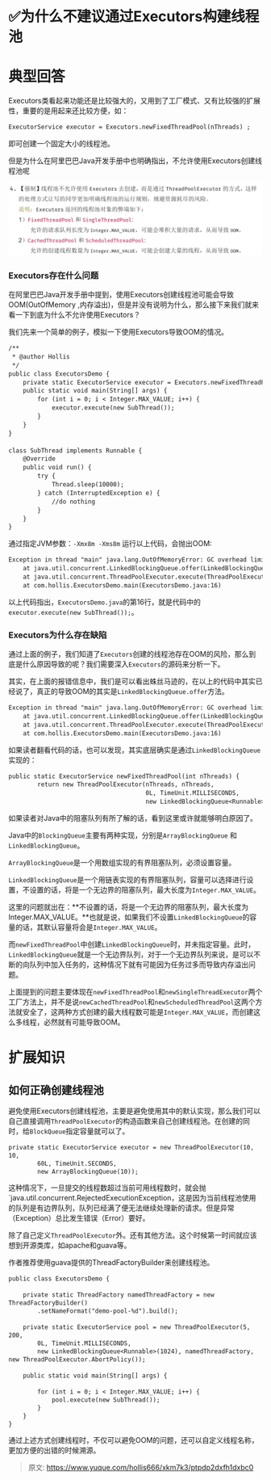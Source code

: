 # ✅为什么不建议通过Executors构建线程池

# 典型回答


Executors类看起来功能还是比较强大的，又用到了工厂模式、又有比较强的扩展性，重要的是用起来还比较方便，如：



```latex
ExecutorService executor = Executors.newFixedThreadPool(nThreads) ;
```



即可创建一个固定大小的线程池。



但是为什么在阿里巴巴Java开发手册中也明确指出，不允许使用Executors创建线程池呢



![15406254121131.jpg](./img/sicasxO-cFoAVNLB/1726909668139-0e3b0210-f030-46bc-8059-f17cada5c7c5-441491.jpeg)



### Executors存在什么问题


在阿里巴巴Java开发手册中提到，使用Executors创建线程池可能会导致OOM(OutOfMemory ,内存溢出)，但是并没有说明为什么，那么接下来我们就来看一下到底为什么不允许使用Executors？



我们先来一个简单的例子，模拟一下使用Executors导致OOM的情况。



```latex
/**
 * @author Hollis
 */
public class ExecutorsDemo {
    private static ExecutorService executor = Executors.newFixedThreadPool(15);
    public static void main(String[] args) {
        for (int i = 0; i < Integer.MAX_VALUE; i++) {
            executor.execute(new SubThread());
        }
    }
}

class SubThread implements Runnable {
    @Override
    public void run() {
        try {
            Thread.sleep(10000);
        } catch (InterruptedException e) {
            //do nothing
        }
    }
}
```



通过指定JVM参数：`-Xmx8m -Xms8m` 运行以上代码，会抛出OOM:



```latex
Exception in thread "main" java.lang.OutOfMemoryError: GC overhead limit exceeded
    at java.util.concurrent.LinkedBlockingQueue.offer(LinkedBlockingQueue.java:416)
    at java.util.concurrent.ThreadPoolExecutor.execute(ThreadPoolExecutor.java:1371)
    at com.hollis.ExecutorsDemo.main(ExecutorsDemo.java:16)
```



以上代码指出，`ExecutorsDemo.java`的第16行，就是代码中的`executor.execute(new SubThread());`。



### Executors为什么存在缺陷


通过上面的例子，我们知道了`Executors`创建的线程池存在OOM的风险，那么到底是什么原因导致的呢？我们需要深入`Executors`的源码来分析一下。



其实，在上面的报错信息中，我们是可以看出蛛丝马迹的，在以上的代码中其实已经说了，真正的导致OOM的其实是`LinkedBlockingQueue.offer`方法。



```latex
Exception in thread "main" java.lang.OutOfMemoryError: GC overhead limit exceeded
    at java.util.concurrent.LinkedBlockingQueue.offer(LinkedBlockingQueue.java:416)
    at java.util.concurrent.ThreadPoolExecutor.execute(ThreadPoolExecutor.java:1371)
    at com.hollis.ExecutorsDemo.main(ExecutorsDemo.java:16)
```



如果读者翻看代码的话，也可以发现，其实底层确实是通过`LinkedBlockingQueue`实现的：



```latex
public static ExecutorService newFixedThreadPool(int nThreads) {
        return new ThreadPoolExecutor(nThreads, nThreads,
                                      0L, TimeUnit.MILLISECONDS,
                                      new LinkedBlockingQueue<Runnable>());
```



如果读者对Java中的阻塞队列有所了解的话，看到这里或许就能够明白原因了。



Java中的`BlockingQueue`主要有两种实现，分别是`ArrayBlockingQueue` 和 `LinkedBlockingQueue`。



`ArrayBlockingQueue`是一个用数组实现的有界阻塞队列，必须设置容量。



`LinkedBlockingQueue`是一个用链表实现的有界阻塞队列，容量可以选择进行设置，不设置的话，将是一个无边界的阻塞队列，最大长度为`Integer.MAX_VALUE`。



这里的问题就出在：**不设置的话，将是一个无边界的阻塞队列，最大长度为Integer.MAX_VALUE。**也就是说，如果我们不设置`LinkedBlockingQueue`的容量的话，其默认容量将会是`Integer.MAX_VALUE`。



而`newFixedThreadPool`中创建`LinkedBlockingQueue`时，并未指定容量。此时，`LinkedBlockingQueue`就是一个无边界队列，对于一个无边界队列来说，是可以不断的向队列中加入任务的，这种情况下就有可能因为任务过多而导致内存溢出问题。



上面提到的问题主要体现在`newFixedThreadPool`和`newSingleThreadExecutor`两个工厂方法上，并不是说`newCachedThreadPool`和`newScheduledThreadPool`这两个方法就安全了，这两种方式创建的最大线程数可能是`Integer.MAX_VALUE`，而创建这么多线程，必然就有可能导致OOM。



# 扩展知识
## 如何正确创建线程池


避免使用Executors创建线程池，主要是避免使用其中的默认实现，那么我们可以自己直接调用`ThreadPoolExecutor`的构造函数来自己创建线程池。在创建的同时，给`BlockQueue`指定容量就可以了。



```plain
private static ExecutorService executor = new ThreadPoolExecutor(10, 10,
        60L, TimeUnit.SECONDS,
        new ArrayBlockingQueue(10));
```



这种情况下，一旦提交的线程数超过当前可用线程数时，就会抛`java.util.concurrent.RejectedExecutionException，这是因为当前线程池使用的队列是有边界队列，队列已经满了便无法继续处理新的请求。但是异常（Exception）总比发生错误（Error）要好。



除了自己定义`ThreadPoolExecutor`外。还有其他方法。这个时候第一时间就应该想到开源类库，如apache和guava等。



作者推荐使用guava提供的ThreadFactoryBuilder来创建线程池。



```plain
public class ExecutorsDemo {

    private static ThreadFactory namedThreadFactory = new ThreadFactoryBuilder()
        .setNameFormat("demo-pool-%d").build();

    private static ExecutorService pool = new ThreadPoolExecutor(5, 200,
        0L, TimeUnit.MILLISECONDS,
        new LinkedBlockingQueue<Runnable>(1024), namedThreadFactory, new ThreadPoolExecutor.AbortPolicy());

    public static void main(String[] args) {

        for (int i = 0; i < Integer.MAX_VALUE; i++) {
            pool.execute(new SubThread());
        }
    }
}
```





通过上述方式创建线程时，不仅可以避免OOM的问题，还可以自定义线程名称，更加方便的出错的时候溯源。





> 原文: <https://www.yuque.com/hollis666/xkm7k3/ptpdp2dxfh1dxbc0>